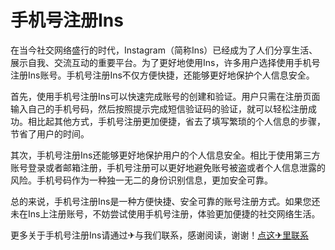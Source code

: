 # 手机号注册Ins

在当今社交网络盛行的时代，Instagram（简称Ins）已经成为了人们分享生活、展示自我、交流互动的重要平台。为了更好地使用Ins，许多用户选择使用手机号注册Ins账号。手机号注册Ins不仅方便快捷，还能够更好地保护个人信息安全。

首先，使用手机号注册Ins可以快速完成账号的创建和验证。用户只需在注册页面输入自己的手机号码，然后按照提示完成短信验证码的验证，就可以轻松注册成功。相比起其他方式，手机号注册更加便捷，省去了填写繁琐的个人信息的步骤，节省了用户的时间。

其次，手机号注册Ins还能够更好地保护用户的个人信息安全。相比于使用第三方账号登录或者邮箱注册，手机号注册可以更好地避免账号被盗或者个人信息泄露的风险。手机号码作为一种独一无二的身份识别信息，更加安全可靠。

总的来说，手机号注册Ins是一种方便快捷、安全可靠的账号注册方式。如果您还未在Ins上注册账号，不妨尝试使用手机号注册，体验更加便捷的社交网络生活。

更多关于手机号注册Ins请通过✈与我们联系，感谢阅读，谢谢！[点这✈里联系](https://acc.k02.cc)